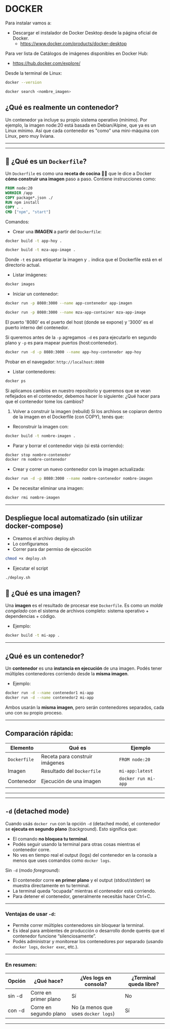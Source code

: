 # DOCKER

Para instalar vamos a:

- Descargar el instalador de Docker Desktop desde la página oficial de Docker.
  - https://www.docker.com/products/docker-desktop

Para ver lista de Catálogos de imágenes disponibles en Docker Hub:

- https://hub.docker.com/explore/

Desde la terminal de Linux:

```bash
docker --version
```

```bash
docker search <nombre_imagen>
```

## ¿Qué es realmente un contenedor?

Un contenedor ya incluye su propio sistema operativo (mínimo). Por ejemplo, la imagen node:20 está basada en Debian/Alpine, que ya es un Linux mínimo. Así que cada contenedor es "como" una mini-máquina con Linux, pero muy liviana.

---

---

## 🧾 ¿Qué es un `Dockerfile`?

Un `Dockerfile` es como una **receta de cocina** 🧑‍🍳 que le dice a Docker **cómo construir una imagen** paso a paso. Contiene instrucciones como:

```Dockerfile
FROM node:20
WORKDIR /app
COPY package*.json ./
RUN npm install
COPY . .
CMD ["npm", "start"]
```

Comandos:

- Crear una **IMAGEN** a partir del `Dockerfile`:

```bash
docker build -t app-hoy .
```

```bash
docker build -t mza-app-image .
```

Donde `-t` es para etiquetar la imagen y `.` indica que el Dockerfile está en el directorio actual.

- Listar imágenes:

```bash
docker images
```

- Iniciar un contenedor:

```bash
docker run -p 8080:3000 --name app-contenedor app-imagen
```

```bash
docker run -p 8080:3000 --name mza-app-container mza-app-image
```

El puerto '8080' es el puerto del host (donde se expone) y '3000' es el puerto interno del contenedor.

Si queremos antes de la `-p` agregamos `-d` es para ejecutarlo en segundo plano y `-p` es para mapear puertos (host:contenedor).

```bash
docker run -d -p 8080:3000 --name app-hoy-contenedor app-hoy
```

Probar en el navegador: `http://localhost:8080`

- Listar contenedores:

```bash
docker ps
```

Si aplicamos cambios en nuestro repositorio y queremos que se vean reflejados en el contenedor, debemos hacer lo siguiente:
¿Qué hacer para que el contenedor tome los cambios?

1. Volver a construir la imagen (rebuild)
   Si los archivos se copiaron dentro de la imagen en el Dockerfile (con COPY), tenés que:

- Reconstruir la imagen con:

```bash
docker build -t nombre-imagen .
```

- Parar y borrar el contenedor viejo (si está corriendo):

```bash
docker stop nombre-contenedor
docker rm nombre-contenedor
```

- Crear y correr un nuevo contenedor con la imagen actualizada:

```bash
docker run -d -p 8080:3000 --name nombre-contenedor nombre-imagen
```

- De necesitar eliminar una imagen:

```bash
docker rmi nombre-imagen
```

---

## Despliegue local automatizado (sin utilizar docker-compose)

- Creamos el archivo deploy.sh
- Lo configuramos
- Correr para dar permiso de ejecución

```bash
chmod +x deploy.sh
```

- Ejecutar el script

```bash
./deploy.sh
```

## 🧊 ¿Qué es una **imagen**?

Una **imagen** es el resultado de procesar ese `Dockerfile`. Es como un _molde congelado_ con el sistema de archivos completo: sistema operativo + dependencias + código.

- Ejemplo:

```bash
docker build -t mi-app .
```

---

## ¿Qué es un **contenedor**?

Un **contenedor** es una **instancia en ejecución** de una imagen. Podés tener múltiples contenedores corriendo desde la **misma imagen**.

- Ejemplo:

```bash
docker run -d --name contenedor1 mi-app
docker run -d --name contenedor2 mi-app
```

Ambos usarán la **misma imagen**, pero serán contenedores separados, cada uno con su propio proceso.

---

## Comparación rápida:

| Elemento     | Qué es                         | Ejemplo             |
| ------------ | ------------------------------ | ------------------- |
| `Dockerfile` | Receta para construir imágenes | `FROM node:20`      |
| Imagen       | Resultado del `Dockerfile`     | `mi-app:latest`     |
| Contenedor   | Ejecución de una imagen        | `docker run mi-app` |

---

---

## `-d` (detached mode)

Cuando usás `docker run` con la opción `-d` (detached mode), el contenedor se **ejecuta en segundo plano** (background). Esto significa que:

- El comando **no bloquea tu terminal**.
- Podés seguir usando la terminal para otras cosas mientras el contenedor corre.
- No ves en tiempo real el output (logs) del contenedor en la consola a menos que uses comandos como `docker logs`.

Sin `-d` (modo _foreground_):

- El contenedor corre **en primer plano** y el output (stdout/stderr) se muestra directamente en tu terminal.
- La terminal queda “ocupada” mientras el contenedor está corriendo.
- Para detener el contenedor, generalmente necesitás hacer Ctrl+C.

---

### Ventajas de usar `-d`:

- Permite correr múltiples contenedores sin bloquear la terminal.
- Es ideal para ambientes de producción o desarrollo donde querés que el contenedor funcione “silenciosamente”.
- Podés administrar y monitorear los contenedores por separado (usando `docker logs`, `docker exec`, etc.).

---

### En resumen:

| Opción | ¿Qué hace?             | ¿Ves logs en consola?               | ¿Terminal queda libre? |
| ------ | ---------------------- | ----------------------------------- | ---------------------- |
| sin -d | Corre en primer plano  | Sí                                  | No                     |
| con -d | Corre en segundo plano | No (a menos que uses `docker logs`) | Sí                     |

---
